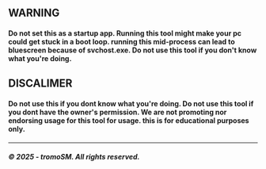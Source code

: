 ## WARNING 
#### Do not set this as a startup app. Running this tool might make your pc could get stuck in a boot loop. running this mid-process can lead to bluescreen because of svchost.exe. Do not use this tool if you don't know what you're doing.
## DISCALIMER 
#### Do not use this if you dont know what you're doing. Do not use this tool if you dont have the owner's permission. We are not promoting nor endorsing usage for this tool for usage. this is for educational purposes only.
***
##### © 2025 - tromoSM. All rights reserved.
